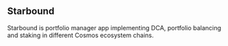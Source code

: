 ## Starbound

Starbound is portfolio manager app implementing DCA, portfolio balancing and staking in different Cosmos ecosystem chains.